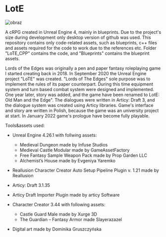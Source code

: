 # LotE
![obraz](https://user-images.githubusercontent.com/68967003/156369574-8df28cfb-2862-4635-8dad-d861527eab44.png)



A cRPG created in Unreal Engine 4, mainly in blueprints. Due to the project's size during development only desktop version of github was used.
This repository contains only code-related assets, such as blueprints, c++ files and assets required for the code to work due to the references etc.
Folder "LoTE_CPP" contains the code, and "Blueprints" contains the blueprint assets.

Lords of the Edges was originally a pen and paper fantasy roleplaying game I started creating back in 2018.
In September 2020 the Unreal Engine project "LoTE" was created. "Lords of The Edges" sole purpose was to implement the rules of its paper counterpart.
During this time equipment system and turn based combat system were designed and implemented.
One year later, story was added, and the game have been renamed to LotE: Old Man and the Edge". The dialogues were written in Articy: Draft 3, and the dialogue system was created using Articy libraries. Game's interface and story are written in Polish, because the game was an university project at start. 
In January 2022 game's prologue have become fully playable.

Tools&assets used:

- Unreal Engine 4.26.1 with follwing assets:
  - Medieval Dungeon made by Infuse Studios
  - Medieval Castle Modular made by GameAssetFactory
  - Free Fantasy Sample Weapon Pack made by Prop Garden LLC
  - Alchemist’s House made by Evgeniya Yaremko
 
- Reallusion Character Creator Auto Setup Pipeline Plugin v. 1.21 made by Reallusion
 
- Articy: Draft 3.1.35 
- Articy Draft Importer Plugin made by articy Software

- Character Creator 3.44 with following assets:
  - Castle Guard Male made by Xurge 3D
  - The Guardian – Fantasy Armor made Slayerazazel

- Digital art made by Dominika Gruszczyńska
